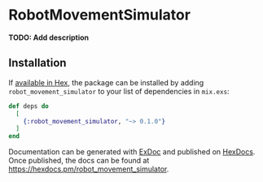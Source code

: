 # RobotMovementSimulator

**TODO: Add description**

## Installation

If [available in Hex](https://hex.pm/docs/publish), the package can be installed
by adding `robot_movement_simulator` to your list of dependencies in `mix.exs`:

```elixir
def deps do
  [
    {:robot_movement_simulator, "~> 0.1.0"}
  ]
end
```

Documentation can be generated with [ExDoc](https://github.com/elixir-lang/ex_doc)
and published on [HexDocs](https://hexdocs.pm). Once published, the docs can
be found at <https://hexdocs.pm/robot_movement_simulator>.

